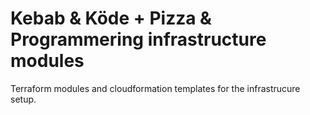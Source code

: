 # Kebab & Köde + Pizza & Programmering infrastructure modules
Terraform modules and cloudformation templates for the infrastrucure setup.